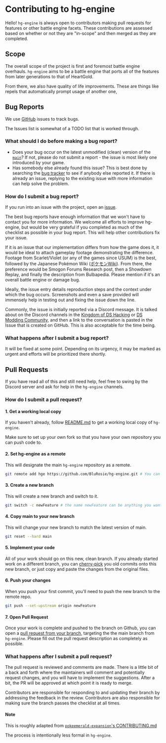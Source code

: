 # Contributing to hg-engine

Hello!  `hg-engine` is always open to contributors making pull requests for features or other battle engine facets.
These contributions are assessed based on whether or not they are "in-scope" and then merged as they are completed.

## Scope

The overall scope of the project is first and foremost battle engine overhauls.  `hg-engine` aims to be a battle engine that ports all of the features from later generations to that of HeartGold.

From there, we also have quality of life improvements.  These are things like repels that automatically prompt usage of another one,

## Bug Reports

We use [GitHub](https://github.com/BluRosie/hg-engine/issues) issues to track bugs.

The Issues list is somewhat of a TODO list that is worked through.

### What should I do before making a bug report?

- Does your bug occur on the latest unmodified (clean) version of the [`main`](https://github.com/BluRosie/hg-engine/tree/main)?  If not, please do not submit a report - the issue is most likely one introduced by your game.
- Has somebody else already found this issue? This is best done by searching the [bug tracker](https://github.com/BluRosie/hg-engine/issues) to see if anybody else reported it. If there is already an issue, replying to the existing issue with more information can help solve the problem.

### How do I submit a bug report?

If you run into an issue with the project, open an [issue](https://github.com/BluRosie/hg-engine/issues/new).

The best bug reports have enough information that we won't have to contact you for more information. We welcome all efforts to improve hg-engine, but would be very grateful if you completed as much of the checklist as possible in your bug report. This will help other contributiors fix your issue.

If it is an issue that our implementation differs from how the game does it, it would be ideal to attach gameplay footage demonstrating the difference.  Footage from Scarlet/Violet (or any of the games since USUM) is the best, followed by the Japanese Pokémon Wiki ([ポケモンWiki](https://wiki.ポケモン.com/wiki/%E3%83%A1%E3%82%A4%E3%83%B3%E3%83%9A%E3%83%BC%E3%82%B8)).  From there, the preference would be Smogon Forums Research post, then a Showdown Replay, and finally the description from Bulbapedia.  Please mention if it's an overall battle engine or damage bug.

Ideally, the issue entry details reproduction steps and the context under which the bug occurs.  Screenshots and even a save provided will immensely help in testing out and fixing the issue down the line.

Commonly, the issue is initially reported via a Discord message.  It is talked about on the Discord channels in the [Kingdom of DS Hacking](https://discord.gg/zAtqJDW2jC) or [DS Modding Community](https://discord.gg/YBtdN3aXfv), and then a link to the conversation is pasted in the Issue that is created on GitHub.  This is also acceptable for the time being.

### What happens after I submit a bug report?

It will be fixed at some point.  Depending on its urgency, it may be marked as urgent and efforts will be prioritized there shortly.

## Pull Requests

If you have read all of this and still need help, feel free to swing by the Discord server and ask for help in the `hg-engine` channels.

### How do I submit a pull request?

#### 1. Get a working local copy
If you haven't already, follow [README.md](README.md) to get a working local copy of `hg-engine`.

Make sure to set up your own fork so that you have your own repository you can push code to.

#### 2. Set hg-engine as a remote
This will designate the main `hg-engine` repository as a remote.
```bash
git remote add hge https://github.com/BluRosie/hg-engine.git # You can replace hge with anything you want. This tutorial assumes you used hge.
```

#### 3. Create a new branch
This will create a new branch and switch to it.
```bash
git switch -c newFeature # the name newFeature can be anything you want. This tutorial assumes you used newFeature.
```

#### 4. Copy main to your new branch
This will change your new branch to match the latest version of main.
```bash
git reset --hard main
```

#### 5. Implement your code
All of your work should go on this new, clean branch. If you already started work on a different branch, you can [cherry-pick](https://git-scm.com/docs/git-cherry-pick) you old commits onto this new branch, or just copy and paste the changes from the original files.

#### 6. Push your changes
When you push your first commit, you'll need to push the new branch to the remote repo.
```bash
git push --set-upstream origin newFeature
```

#### 7. Open Pull Request
Once your work is complete and pushed to the branch on Github, you can open a [pull request from your branch](https://docs.github.com/en/pull-requests/collaborating-with-pull-requests/proposing-changes-to-your-work-with-pull-requests/creating-a-pull-request-from-a-fork), targeting the the main branch from `hg-engine`. Please fill out the pull request description as completely as possible.

### What happens after I submit a pull request?

The pull request is reviewed and comments are made.  There is a little bit of a back and forth where the maintainers will comment and potentially request changes, and you will have to implement the suggestions.  After a bit, the PR will be approved at which point it is ready to merge.

Contributors are responsible for responding to and updating their branch by addressing the feedback in the review. Contributors are also responsible for making sure the branch passes the checklist at all times.

#### Note

This is roughly adapted from [`pokeemerald-expansion`'s CONTRIBUTING.md](https://github.com/rh-hideout/pokeemerald-expansion/blob/master/CONTRIBUTING.md)

The process is intentionally less formal in `hg-engine`.
